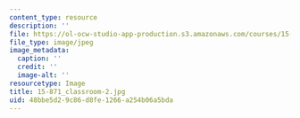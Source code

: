 ```yaml
---
content_type: resource
description: ''
file: https://ol-ocw-studio-app-production.s3.amazonaws.com/courses/15-871-introduction-to-system-dynamics-fall-2013/48bbe5d29c86d8fe1266a254b06a5bda_15-871_classroom-2.jpg
file_type: image/jpeg
image_metadata:
  caption: ''
  credit: ''
  image-alt: ''
resourcetype: Image
title: 15-871_classroom-2.jpg
uid: 48bbe5d2-9c86-d8fe-1266-a254b06a5bda
---
```

